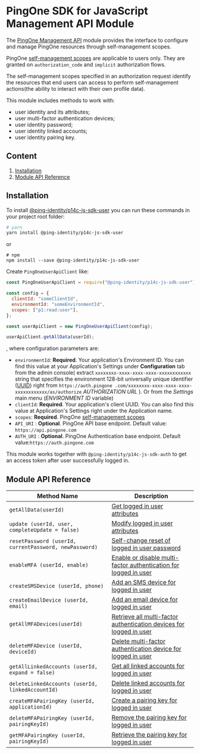 # PingOne SDK for JavaScript Management API Module 

The [PingOne Management API](https://apidocs.pingidentity.com/pingone/platform/v1/api/#management-apis) module provides the interface to configure and manage PingOne resources through self-management scopes. 

PingOne [self-management scopes](https://apidocs.pingidentity.com/pingone/platform/v1/api/#access-services-through-scopes-and-roles) are applicable to users only. They are granted on `authorization_code` and `implicit` authorization flows. 

The self-management scopes specified in an authorization request identify the resources that end users can access to perform self-management actions(the ability to interact with their own profile data).

This module includes methods to work with:
- user identity and its attributes;
- user multi-factor authentication devices; 
- user identity password;
- user identity linked accounts;
- user identity pairing key.


## Content
 1. [Installation](#installation)
 1. [Module API Reference](#module-api-reference)
 
## Installation

To install [@ping-identity/p14c-js-sdk-user](https://www.npmjs.com/package/@ping-identity/p14c-js-sdk-user) you can run these commands in your project root folder:

```bash
# yarn
yarn install @ping-identity/p14c-js-sdk-user
```
or
```
# npm
npm install --save @ping-identity/p14c-js-sdk-user
```

Create `PingOneUserApiClient` like:

```javascript
const PingOneUserApiClient = require("@ping-identity/p14c-js-sdk-user");

const config = {
  clientId: "someClientId",
  environmentId: "someEnvironmentId",
  scopes: ["p1:read:user"],
};

const userApiClient = new PingOneUserApiClient(config);

userApiClient.getAllData(userId);
```

, where configuration parameters are:
- `environmentId`: **Required**. Your application's Environment ID. You can find this value at your Application's Settings under
  **Configuration** tab from the admin console( extract `xxxxxxxx-xxxx-xxxx-xxxx-xxxxxxxxxxxx` string that specifies the environment 128-bit universally unique identifier ([UUID](https://tools.ietf.org/html/rfc4122)) right from `https://auth.pingone .com/xxxxxxxx-xxxx-xxxx-xxxx-xxxxxxxxxxxx/as/authorize`
  _AUTHORIZATION URL_ ). Or from the _Settings_ main menu (_ENVIRONMENT ID_ variable)
- `clientId`: **Required**. Your application's client UUID. You can also find this value at Application's Settings right under the
  Application name.
- `scopes`: **Required**. PingOne [self-management scopes](https://apidocs.pingidentity.com/pingone/platform/v1/api/#access-services-through-scopes-and-roles)
- `API_URI` : **Optional**. PingOne API base endpoint. Default value: `https://api.pingone.com`
- `AUTH_URI` : **Optional**. PingOne Authentication base endpoint. Default value:`https://auth.pingone.com`

This module works together with `@ping-identity/p14c-js-sdk-auth` to get an access token after user successfully logged in. 

## Module API Reference
| Method Name                                          | Description                                                                                                                                                                                                                                 |
| ---------------------------------------------------- | ------------------------------------------------------------------------------------------------------------------------------------------------------------------------------------------------------------------------------------------- |
| `getAllData(userId)`               | [Get logged in user attributes](https://apidocs.pingidentity.com/pingone/platform/v1/api/#get-step-8-get-user-information)                                                                                                                                           |
| `update (userId, user, completeUpdate = false)`                                    | [Modify logged in user attributes](https://apidocs.pingidentity.com/pingone/platform/v1/api/#patch-step-9-update-user-information)                                                                                                                                                                                                          |
| `resetPassword (userId, currentPassword, newPassword)`  | [Self-change reset of logged in user password](https://apidocs.pingidentity.com/pingone/customer/v1/api/man/p1_Users/p1_Password/#Update-a-users-password)                                                                                            |
| `enableMFA (userId, enable)`                                 | [Enable or disable multi-factor authentication for logged in user](https://apidocs.pingidentity.com/pingone/platform/v1/api/#put-update-user-mfa-enabled)|
| `createSMSDevice (userId, phone)`                                   | [Add an SMS device for logged in user](https://apidocs.pingidentity.com/pingone/platform/v1/api/#post-create-mfa-user-device-sms)                                                                                             |
| `createEmailDevice (userId, email)`                             | [Add an email device for logged in user](https://apidocs.pingidentity.com/pingone/platform/v1/api/#post-create-mfa-user-device-email)                                                                                   |
| `getAllMFADevices(userId)`   | [Retrieve all multi-factor authentication devices for logged in user](https://apidocs.pingidentity.com/pingone/platform/v1/api/#get-read-all-mfa-user-devices)                                                                                                         |
| `deleteMFADevice (userId, deviceId)`   | [Delete multi-factor authentication device for logged in user](https://apidocs.pingidentity.com/pingone/platform/v1/api/#delete-delete-mfa-user-device)                                                                                  |
| `getAllLinkedAccounts (userId, expand = false)`| [Get all linked accounts for logged in user](https://apidocs.pingidentity.com/pingone/platform/v1/api/#get-read-linked-accounts) |
| `deleteLinkedAccounts (userId, linkedAccountId)`| [Delete linked accounts for logged in user](https://apidocs.pingidentity.com/pingone/platform/v1/api/#delete-delete-linked-account) |
| `createMFAPairingKey (userId, applicationId)`| [Create a pairing key for logged in user](https://apidocs.pingidentity.com/pingone/platform/v1/api/#post-create-mfa-pairing-key) |
| `deleteMFAPairingKey (userId, pairingKeyId)`| [Remove the pairing key for logged in user](https://apidocs.pingidentity.com/pingone/platform/v1/api/#delete-delete-mfa-pairing-key) |
| `getMFAPairingKey (userId, pairingKeyId)` | [Retrieve the pairing key for logged in user](https://apidocs.pingidentity.com/pingone/platform/v1/api/#get-read-one-mfa-pairing-key) |
